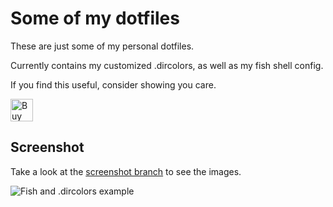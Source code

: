 # Some of my dotfiles

These are just some of my personal dotfiles.

Currently contains my customized .dircolors, as well as my fish shell config.

If you find this useful, consider showing you care.

<a href='https://ko-fi.com/A0A74VYT1' target='_blank'><img height='36' style='border:0px;height:36px;' src='https://cdn.ko-fi.com/cdn/kofi2.png?v=2' border='0' alt='Buy Me a Coffee at ko-fi.com' /></a>

## Screenshot

Take a look at the [screenshot branch](/../screenshot "screenshot branch") to see the images.

![Fish and .dircolors example](/../screenshot/fish_dircolors.png?raw=true "Fisn and .dircolors exmaple")

